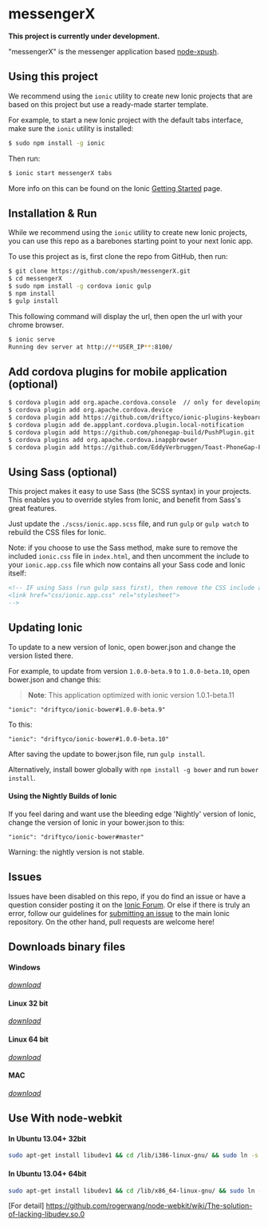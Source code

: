 messengerX
=====================
**This project is currently under development.**

"messengerX" is the messenger application based [node-xpush](https://github.com/xpush/node-xpush).

## Using this project

We recommend using the `ionic` utility to create new Ionic projects that are based on this project but use a ready-made starter template.

For example, to start a new Ionic project with the default tabs interface, make sure the `ionic` utility is installed:

```bash
$ sudo npm install -g ionic
```

Then run:

```bash
$ ionic start messengerX tabs
```

More info on this can be found on the Ionic [Getting Started](http://ionicframework.com/getting-started) page.

## Installation & Run

While we recommend using the `ionic` utility to create new Ionic projects, you can use this repo as a barebones starting point to your next Ionic app.

To use this project as is, first clone the repo from GitHub, then run:

```bash
$ git clone https://github.com/xpush/messengerX.git
$ cd messengerX
$ sudo npm install -g cordova ionic gulp
$ npm install
$ gulp install
```

This following command will display the url, then open the url with your chrome browser.

```bash
$ ionic serve
Running dev server at http://**USER_IP**:8100/
```

## Add cordova plugins for mobile application (optional)

```bash
$ cordova plugin add org.apache.cordova.console  // only for developing
$ cordova plugin add org.apache.cordova.device
$ cordova plugin add https://github.com/driftyco/ionic-plugins-keyboard
$ cordova plugin add de.appplant.cordova.plugin.local-notification
$ cordova plugin add https://github.com/phonegap-build/PushPlugin.git
$ cordova plugins add org.apache.cordova.inappbrowser
$ cordova plugin add https://github.com/EddyVerbruggen/Toast-PhoneGap-Plugin.git
```

## Using Sass (optional)

This project makes it easy to use Sass (the SCSS syntax) in your projects. This enables you to override styles from Ionic, and benefit from
Sass's great features.

Just update the `./scss/ionic.app.scss` file, and run `gulp` or `gulp watch` to rebuild the CSS files for Ionic.

Note: if you choose to use the Sass method, make sure to remove the included `ionic.css` file in `index.html`, and then uncomment
the include to your `ionic.app.css` file which now contains all your Sass code and Ionic itself:

```html
<!-- IF using Sass (run gulp sass first), then remove the CSS include above
<link href="css/ionic.app.css" rel="stylesheet">
-->
```

## Updating Ionic

To update to a new version of Ionic, open bower.json and change the version listed there.

For example, to update from version `1.0.0-beta.9` to `1.0.0-beta.10`, open bower.json and change this:

>**Note**: This application optimized with ionic version 1.0.1-beta.11 

```
"ionic": "driftyco/ionic-bower#1.0.0-beta.9"
```

To this:

```
"ionic": "driftyco/ionic-bower#1.0.0-beta.10"
```

After saving the update to bower.json file, run `gulp install`.

Alternatively, install bower globally with `npm install -g bower` and run `bower install`.

#### Using the Nightly Builds of Ionic

If you feel daring and want use the bleeding edge 'Nightly' version of Ionic, change the version of Ionic in your bower.json to this:

```
"ionic": "driftyco/ionic-bower#master"
```

Warning: the nightly version is not stable.


## Issues
Issues have been disabled on this repo, if you do find an issue or have a question consider posting it on the [Ionic Forum](http://forum.ionicframework.com/).  Or else if there is truly an error, follow our guidelines for [submitting an issue](http://ionicframework.com/contribute/#issues) to the main Ionic repository. On the other hand, pull requests are welcome here!

## Downloads binary files

#### Windows

[*download*](https://github.com/messengerx/messengerx.github.io/raw/master/download/messengerX-0.0.1-win.zip)

#### Linux 32 bit

[*download*](https://github.com/messengerx/messengerx.github.io/raw/master/download/messengerX-0.0.1-i386.tar.gz)

#### Linux 64 bit

[*download*](https://github.com/messengerx/messengerx.github.io/raw/master/download/messengerX-0.0.1-x86_64.tar.gz)

#### MAC

[*download*](https://github.com/messengerx/messengerx.github.io/raw/master/download/messengerX-0.0.1-osx.dmg)

## Use With node-webkit

#### In Ubuntu 13.04+ 32bit
```sh
sudo apt-get install libudev1 && cd /lib/i386-linux-gnu/ && sudo ln -s libudev.so.1 libudev.so.0
```
#### In Ubuntu 13.04+ 64bit
```sh
sudo apt-get install libudev1 && cd /lib/x86_64-linux-gnu/ && sudo ln -s libudev.so.1 libudev.so.0
```

[For detail] https://github.com/rogerwang/node-webkit/wiki/The-solution-of-lacking-libudev.so.0 